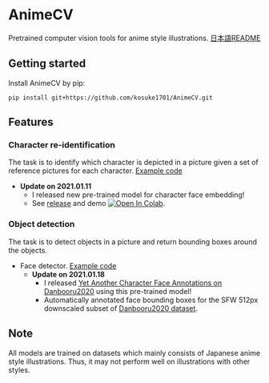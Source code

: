 # AnimeCV

Pretrained computer vision tools for anime style illustrations. [日本語README](README_ja.md)

## Getting started

Install AnimeCV by pip:

```
pip install git+https://github.com/kosuke1701/AnimeCV.git
```

## Features

### Character re-identification

The task is to identify which character is depicted in a picture given a set of reference pictures for each character.
[Example code](examples/character_re_identification.py)

* **Update on 2021.01.11**
  - I released new pre-trained model for character face embedding!
  - See [release](https://github.com/kosuke1701/AnimeCV/releases/tag/0111_best_randaug) and demo  [![Open In Colab](https://colab.research.google.com/assets/colab-badge.svg)](https://colab.research.google.com/github/kosuke1701/AnimeCV/blob/master/examples/demo_oml.ipynb).

### Object detection

The task is to detect objects in a picture and return bounding boxes around the objects.

* Face detector. [Example code](examples/character_face_detection.py)
  - **Update on 2021.01.18**
    - I released [Yet Another Character Face Annotations on Danbooru2020](https://github.com/kosuke1701/AnimeCV/releases/tag/0.0) using this pre-trained model!
    - Automatically annotated face bounding boxes for the SFW 512px downscaled subset of [Danbooru2020 dataset](https://www.gwern.net/Danbooru2020).

## Note

All models are trained on datasets which mainly consists of Japanese anime style illustrations. Thus, it may not perform well on illustrations with other styles.

